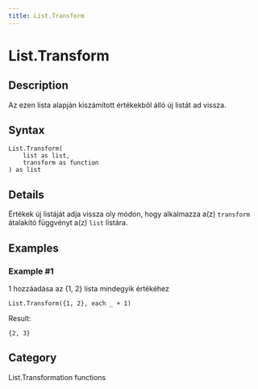 ```yaml
---
title: List.Transform
---
```


# List.Transform


## Description

Az ezen lista alapján kiszámított értékekből álló új listát ad vissza.


## Syntax

```powerquery
List.Transform(
    list as list,
    transform as function
) as list
```


## Details

Értékek új listáját adja vissza oly módon, hogy alkalmazza a(z) <code>transform</code> átalakító függvényt a(z) <code>list</code> listára.


## Examples

### Example #1 
1 hozzáadása az \{1, 2} lista mindegyik értékéhez
```powerquery
List.Transform({1, 2}, each _ + 1)
```

Result: 
```powerquery
{2, 3}
```




## Category
List.Transformation functions
